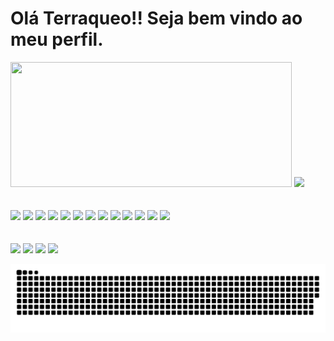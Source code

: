 # Olá Terraqueo!! Seja bem vindo ao meu perfil.
<div>
  <img width="450" height="200" src="https://github-readme-stats.vercel.app/api?username=thaffatss&show_icons=true&theme=dark">
  <img height="200" src="https://github-readme-stats.vercel.app/api/top-langs/?username=thaffatss&layout=compact&langs_count-16&theme=dark"
</div>
<br><br><br>
<div style="display: inline_block">
  <img src='https://icongr.am/devicon/html5-original.svg?size=64&color=currentColor'>
  <img src='https://icongr.am/devicon/css3-original-wordmark.svg?size=64&color=currentColor'>
  <img src='https://icongr.am/devicon/javascript-original.svg?size=64&color=currentColor'>
  <img src='https://icongr.am/devicon/typescript-original.svg?size=64&color=currentColor'>
  <img src='https://icongr.am/devicon/mysql-original-wordmark.svg?size=64&color=currentColor'>
  <img src='https://icongr.am/devicon/mongodb-original-wordmark.svg?size=64&color=currentColor'>
  <img src='https://icongr.am/devicon/vuejs-original-wordmark.svg?size=64&color=currentColor'>
  <img src='https://icongr.am/devicon/react-original-wordmark.svg?size=64&color=currentColor'>
  <img src='https://icongr.am/devicon/react-original.svg?size=64&color=currentColor'>
  <img src='https://icongr.am/devicon/nodejs-original-wordmark.svg?size=64&color=currentColor'>
  <img src='https://icongr.am/devicon/docker-original-wordmark.svg?size=64&color=currentColor'>
  <img src='https://icongr.am/devicon/angularjs-original.svg?size=64&color=currentColor'>
  <img src='https://icongr.am/devicon/php-plain.svg?size=64&color=currentColor'>
</div>
<br><br>
<div>
  <a href="https://discord.com/channels/@me"><img src="https://img.shields.io/badge/Discord-7289DA?style=for-the-badge&logo=discord&logoColor=white"></a>
  <a href="https://www.facebook.com/profile.php?id=100013708158774"><img src="https://img.shields.io/badge/Facebook-1877F2?style=for-the-badge&logo=facebook&logoColor=white"></a>
  <a href="https://www.linkedin.com/in/thaffarel-santiago-sales-173484115/"><img src="https://img.shields.io/badge/LinkedIn-0077B5?style=for-the-badge&logo=linkedin&logoColor=white"></a> 
  <a href="https://github.com/thaffatss"><img src="https://img.shields.io/badge/GitHub-100000?style=for-the-badge&logo=github&logoColor=white"></a>
  
  ![Snake animation](https://github.com/thaffatss/thaffatss/blob/output/github-contribution-grid-snake.svg)
</div>
